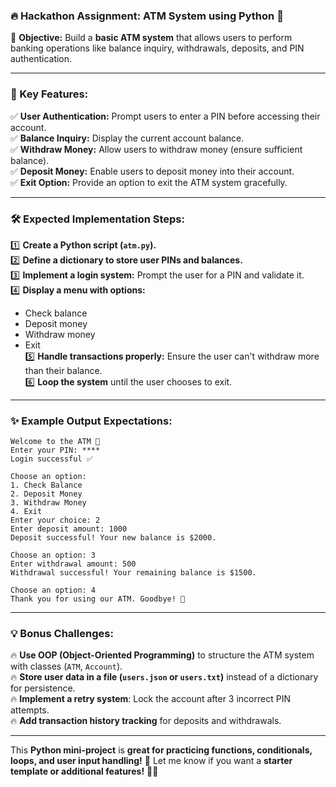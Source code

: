 ### **🔥 Hackathon Assignment: ATM System using Python 🏧**  

📌 **Objective:** Build a **basic ATM system** that allows users to perform banking operations like balance inquiry, withdrawals, deposits, and PIN authentication.  

---

### **🔹 Key Features:**  
✅ **User Authentication:** Prompt users to enter a PIN before accessing their account.  
✅ **Balance Inquiry:** Display the current account balance.  
✅ **Withdraw Money:** Allow users to withdraw money (ensure sufficient balance).  
✅ **Deposit Money:** Enable users to deposit money into their account.  
✅ **Exit Option:** Provide an option to exit the ATM system gracefully.  

---

### **🛠️ Expected Implementation Steps:**  
1️⃣ **Create a Python script (`atm.py`).**  
2️⃣ **Define a dictionary to store user PINs and balances.**  
3️⃣ **Implement a login system:** Prompt the user for a PIN and validate it.  
4️⃣ **Display a menu with options:**  
   - Check balance  
   - Deposit money  
   - Withdraw money  
   - Exit  
5️⃣ **Handle transactions properly:** Ensure the user can't withdraw more than their balance.  
6️⃣ **Loop the system** until the user chooses to exit.  

---

### **✨ Example Output Expectations:**  

```
Welcome to the ATM 🏧
Enter your PIN: ****
Login successful ✅

Choose an option:
1. Check Balance
2. Deposit Money
3. Withdraw Money
4. Exit
Enter your choice: 2
Enter deposit amount: 1000
Deposit successful! Your new balance is $2000.

Choose an option: 3
Enter withdrawal amount: 500
Withdrawal successful! Your remaining balance is $1500.

Choose an option: 4
Thank you for using our ATM. Goodbye! 👋
```

---

### **💡 Bonus Challenges:**  
🔥 **Use OOP (Object-Oriented Programming)** to structure the ATM system with classes (`ATM`, `Account`).  
🔥 **Store user data in a file (`users.json` or `users.txt`)** instead of a dictionary for persistence.  
🔥 **Implement a retry system**: Lock the account after 3 incorrect PIN attempts.  
🔥 **Add transaction history tracking** for deposits and withdrawals.  

---

This **Python mini-project** is **great for practicing functions, conditionals, loops, and user input handling!** 🚀 Let me know if you want a **starter template or additional features!** 💪🔥
